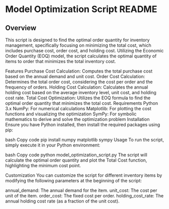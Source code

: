 <h1>Model Optimization Script README </h1>
<h2>Overview</h2>

This script is designed to find the optimal order quantity for inventory management, specifically focusing on minimizing the total cost, which includes purchase cost, order cost, and holding cost. Utilizing the Economic Order Quantity (EOQ) model, the script calculates the optimal quantity of items to order that minimizes the total inventory cost.

Features
Purchase Cost Calculation: Computes the total purchase cost based on the annual demand and unit cost.
Order Cost Calculation: Determines the total order cost, considering the cost per order and the frequency of orders.
Holding Cost Calculation: Calculates the annual holding cost based on the average inventory level, unit cost, and holding cost rate.
Total Cost Optimization: Utilizes the EOQ formula to find the optimal order quantity that minimizes the total cost.
Requirements
Python 3.x
NumPy: For numerical calculations
Matplotlib: For plotting the cost functions and visualizing the optimization
SymPy: For symbolic mathematics to derive and solve the optimization problem
Installation
Ensure you have Python installed, then install the required packages using pip:

bash
Copy code
pip install numpy matplotlib sympy
Usage
To run the script, simply execute it in your Python environment:

bash
Copy code
python model_optimization_script.py
The script will calculate the optimal order quantity and plot the Total Cost function, highlighting the minimum cost point.

Customization
You can customize the script for different inventory items by modifying the following parameters at the beginning of the script:

annual_demand: The annual demand for the item.
unit_cost: The cost per unit of the item.
order_cost: The fixed cost per order.
holding_cost_rate: The annual holding cost rate (as a fraction of the unit cost).
